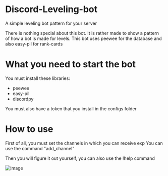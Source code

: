 # Discord-Leveling-bot
A simple leveling bot pattern for your server

There is nothing special about this bot. It is rather made to show a pattern of how a bot is made for levels.
This bot uses peewee for the database and also easy-pil for rank-cards

# What you need to start the bot
You must install these libraries:
- peewee
- easy-pil
- discordpy

You must also have a token that you install in the configs folder

# How to use

First of all, you must set the channels in which you can receive exp
You can use the command "add_channel"

Then you will figure it out yourself, you can also use the !help command

![image](https://github.com/MaxaGRAFA/Discord-Leveling-bot/assets/89744777/9c4d190a-1252-4e52-a041-2db7fbb91c3b)
